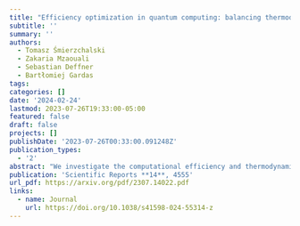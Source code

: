 ```yaml
---
title: "Efficiency optimization in quantum computing: balancing thermodynamics and computational performance"
subtitle: ''
summary: ''
authors:
  - Tomasz Śmierzchalski
  - Zakaria Mzaouali
  - Sebastian Deffner
  - Bartłomiej Gardas
tags:
categories: []
date: '2024-02-24'
lastmod: 2023-07-26T19:33:00-05:00
featured: false
draft: false
projects: []
publishDate: '2023-07-26T00:33:00.091248Z'
publication_types:
  - '2'
abstract: "We investigate the computational efficiency and thermodynamic cost of the D-Wave quantum annealer under reverse-annealing with and without pausing. Our experimental results demonstrate that the combination of reverse-annealing and pausing leads to improved computational efficiency while minimizing the thermodynamic cost compared to reverse-annealing alone. Moreover, we find that the magnetic field has a positive impact on the performance of the quantum annealer during reverse-annealing but becomes detrimental when pausing is involved. Our results provide strategies for optimizing the performance and energy consumption of quantum annealing systems employing reverse-annealing protocols."
publication: 'Scientific Reports **14**, 4555'
url_pdf: https://arxiv.org/pdf/2307.14022.pdf
links:
  - name: Journal
    url: https://doi.org/10.1038/s41598-024-55314-z
---
```

